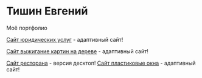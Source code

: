 

# Тишин Евгений
Моё портфолио

[Сайт юридических услуг](https://TishinEvgeniy.github.io/tishinyurist/ "описание") - адаптивный сайт!

[Сайт выжигание картин на дереве](https://TishinEvgeniy.github.io/piroprofi/ "описание") - адаптивный сайт!

[Сайт ресторана](https://TishinEvgeniy.github.io/restaurant/ "описание") - версия десктоп!
[Сайт пластиковые окна](http://wicons.ru/ "описание") - адаптивный сайт!

